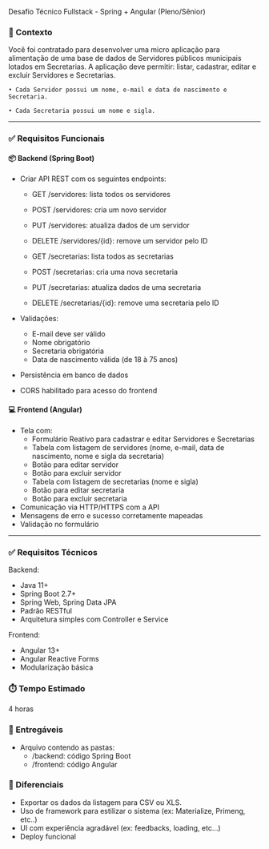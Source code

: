 Desafio Técnico Fullstack - Spring + Angular (Pleno/Sênior)

### 📌 Contexto

Você foi contratado para desenvolver uma micro aplicação para alimentação de uma base de dados de Servidores públicos municipais lotados em Secretarias. 
A aplicação deve permitir: listar, cadastrar, editar e excluir Servidores e Secretarias. 

    • Cada Servidor possui um nome, e-mail e data de nascimento e Secretaria.

    • Cada Secretaria possui um nome e sigla.

---

### ✅ Requisitos Funcionais

#### 📦 Backend (Spring Boot)

- Criar API REST com os seguintes endpoints:
  - GET /servidores: lista todos os servidores
  - POST /servidores: cria um novo servidor
  - PUT /servidores: atualiza dados de um servidor
  - DELETE /servidores/{id}: remove um servidor pelo ID

  - GET /secretarias: lista todos as secretarias
  - POST /secretarias: cria uma nova secretaria
  - PUT /secretarias: atualiza dados de uma secretaria
  - DELETE /secretarias/{id}: remove uma secretaria pelo ID

- Validações:
  - E-mail deve ser válido
  - Nome obrigatório
  - Secretaria obrigatória
  - Data de nascimento válida (de 18 à 75 anos)
- Persistência em banco de dados
- CORS habilitado para acesso do frontend

#### 💻 Frontend (Angular)

- Tela com:
  - Formulário Reativo para cadastrar e editar Servidores e Secretarias
  - Tabela com listagem de servidores (nome, e-mail, data de nascimento, nome e sigla da secretaria)
  - Botão para editar servidor
  - Botão para excluir servidor
  - Tabela com listagem de secretarias (nome e sigla)
  - Botão para editar secretaria
  - Botão para excluir secretaria
- Comunicação via HTTP/HTTPS com a API
- Mensagens de erro e sucesso corretamente mapeadas
- Validação no formulário

---

### ✅ Requisitos Técnicos

Backend:
- Java 11+
- Spring Boot 2.7+
- Spring Web, Spring Data JPA
- Padrão RESTful
- Arquitetura simples com Controller e Service

Frontend:
- Angular 13+
- Angular Reactive Forms
- Modularização básica

### ⏱️ Tempo Estimado

4 horas

### 📁 Entregáveis

- Arquivo contendo as pastas:
  - /backend: código Spring Boot
  - /frontend: código Angular

### 🚀 Diferenciais

- Exportar os dados da listagem para CSV ou XLS.
- Uso de framework para estilizar o sistema (ex: Materialize, Primeng, etc..)
- UI com experiência agradável (ex: feedbacks, loading, etc…)
- Deploy funcional

